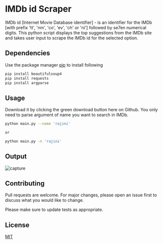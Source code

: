# IMDb id Scraper

IMDb id [Internet Movie Database identifier] - is an identifier for the IMDb [with prefix 'tt', 'nm', 'co', 'ev', 'ch' or 'ni'] followed by se7en numerical digits. This python script displays the top suggestions from the IMDb site and takes user input to scrape the IMDb id for the selected option.

## Dependencies
Use the package manager [pip](https://pip.pypa.io/en/stable/) to install following
```bash
pip install beautifulsoup4
pip install requests
pip install argparse
```
## Usage

Download it by clicking the green download button here on Github. You only need to parse argument of name you want to search in IMDb.
```bash
python main.py --name 'rajini'

or 

python main.py -n 'rajini'
```

## Output

![capture](https://user-images.githubusercontent.com/47944792/53887986-6a329180-4049-11e9-8027-b150ca264d1b.PNG)

## Contributing
Pull requests are welcome. For major changes, please open an issue first to discuss what you would like to change.

Please make sure to update tests as appropriate.

## License
[MIT](https://choosealicense.com/licenses/mit/)
